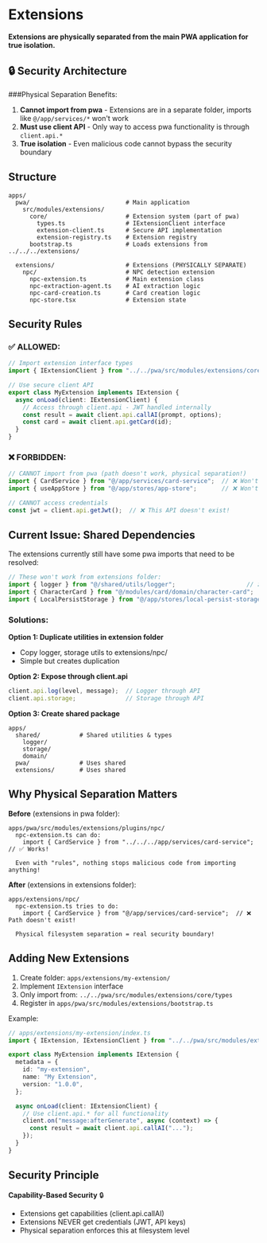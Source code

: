 # Extensions

**Extensions are physically separated from the main PWA application for true isolation.**

## 🔒 Security Architecture

###Physical Separation Benefits:

1. **Cannot import from pwa** - Extensions are in a separate folder, imports like `@/app/services/*` won't work
2. **Must use client API** - Only way to access pwa functionality is through `client.api.*`
3. **True isolation** - Even malicious code cannot bypass the security boundary

## Structure

```
apps/
  pwa/                           # Main application
    src/modules/extensions/
      core/                      # Extension system (part of pwa)
        types.ts                 # IExtensionClient interface
        extension-client.ts      # Secure API implementation
        extension-registry.ts    # Extension registry
      bootstrap.ts               # Loads extensions from ../../../extensions/

  extensions/                    # Extensions (PHYSICALLY SEPARATE)
    npc/                         # NPC detection extension
      npc-extension.ts           # Main extension class
      npc-extraction-agent.ts    # AI extraction logic
      npc-card-creation.ts       # Card creation logic
      npc-store.tsx              # Extension state
```

## Security Rules

### ✅ ALLOWED:

```typescript
// Import extension interface types
import { IExtensionClient } from "../../pwa/src/modules/extensions/core/types";

// Use secure client API
export class MyExtension implements IExtension {
  async onLoad(client: IExtensionClient) {
    // Access through client.api - JWT handled internally
    const result = await client.api.callAI(prompt, options);
    const card = await client.api.getCard(id);
  }
}
```

### ❌ FORBIDDEN:

```typescript
// CANNOT import from pwa (path doesn't work, physical separation!)
import { CardService } from "@/app/services/card-service";  // ❌ Won't work!
import { useAppStore } from "@/app/stores/app-store";       // ❌ Won't work!

// CANNOT access credentials
const jwt = client.api.getJwt();  // ❌ This API doesn't exist!
```

## Current Issue: Shared Dependencies

The extensions currently still have some pwa imports that need to be resolved:

```typescript
// These won't work from extensions folder:
import { logger } from "@/shared/utils/logger";                    // ❌
import { CharacterCard } from "@/modules/card/domain/character-card";  // ❌
import { LocalPersistStorage } from "@/app/stores/local-persist-storage"; // ❌
```

### Solutions:

**Option 1: Duplicate utilities in extension folder**
- Copy logger, storage utils to extensions/npc/
- Simple but creates duplication

**Option 2: Expose through client.api**
```typescript
client.api.log(level, message);  // Logger through API
client.api.storage;              // Storage through API
```

**Option 3: Create shared package**
```
apps/
  shared/           # Shared utilities & types
    logger/
    storage/
    domain/
  pwa/              # Uses shared
  extensions/       # Uses shared
```

## Why Physical Separation Matters

**Before** (extensions in pwa folder):
```
apps/pwa/src/modules/extensions/plugins/npc/
  npc-extension.ts can do:
    import { CardService } from "../../../app/services/card-service";  // ✅ Works!

  Even with "rules", nothing stops malicious code from importing anything!
```

**After** (extensions in extensions folder):
```
apps/extensions/npc/
  npc-extension.ts tries to do:
    import { CardService } from "@/app/services/card-service";  // ❌ Path doesn't exist!

  Physical filesystem separation = real security boundary!
```

## Adding New Extensions

1. Create folder: `apps/extensions/my-extension/`
2. Implement `IExtension` interface
3. Only import from: `../../pwa/src/modules/extensions/core/types`
4. Register in `apps/pwa/src/modules/extensions/bootstrap.ts`

Example:
```typescript
// apps/extensions/my-extension/index.ts
import { IExtension, IExtensionClient } from "../../pwa/src/modules/extensions/core/types";

export class MyExtension implements IExtension {
  metadata = {
    id: "my-extension",
    name: "My Extension",
    version: "1.0.0",
  };

  async onLoad(client: IExtensionClient) {
    // Use client.api.* for all functionality
    client.on("message:afterGenerate", async (context) => {
      const result = await client.api.callAI("...");
    });
  }
}
```

## Security Principle

**Capability-Based Security** 🔒
- Extensions get capabilities (client.api.callAI)
- Extensions NEVER get credentials (JWT, API keys)
- Physical separation enforces this at filesystem level
